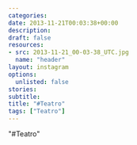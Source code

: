 ```yaml
---
categories:
date: 2013-11-21T00:03:38+00:00
description:
draft: false
resources:
- src: 2013-11-21_00-03-38_UTC.jpg
  name: "header"
layout: instagram
options:
  unlisted: false
stories:
subtitle:
title: "#Teatro"
tags: ["Teatro"]
---
```


"#Teatro"
